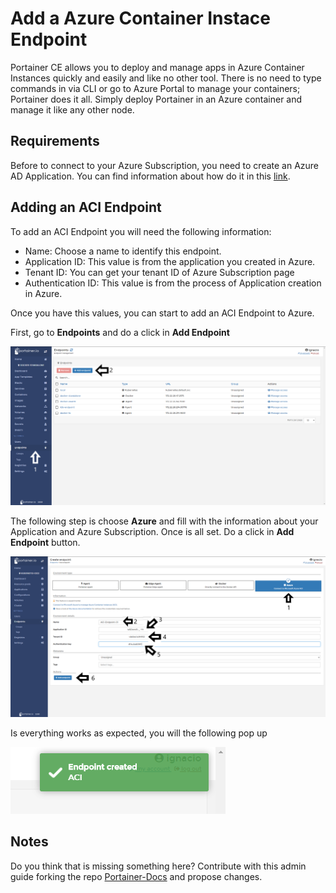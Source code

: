 # Add a Azure Container Instace Endpoint

Portainer CE allows you to deploy and manage apps in Azure Container Instances quickly and easily and like no other tool. There is no need to type commands in via CLI or go to Azure Portal to manage your containers; Portainer does it all. Simply deploy Portainer in an Azure container and manage it like any other node.

## Requirements

Before to connect to your Azure Subscription, you need to create an Azure AD Application. You can find information about how do it in this [link](https://docs.microsoft.com/en-us/azure/active-directory/develop/howto-create-service-principal-portal).

## Adding an ACI Endpoint

To add an ACI Endpoint you will need the following information:

* Name: Choose a name to identify this endpoint.
* Application ID: This value is from the application you created in Azure.
* Tenant ID: You can get your tenant ID of Azure Subscription page
* Authentication ID: This value is from the process of Application creation in Azure.

Once you have this values, you can start to add an ACI Endpoint to Azure. 

First, go to <b>Endpoints</b> and do a click in <b>Add Endpoint</b>

![aci](assets/aci_1.png)

The following step is choose <b>Azure</b> and fill with the information about your Application and Azure Subscription. Once is all set. Do a click in <b>Add Endpoint</b> button.

![aci](assets/aci_2.png)

Is everything works as expected, you will the following pop up

![aci](assets/aci_3.png)

## Notes

Do you think that is missing something here? Contribute with this admin guide forking the repo [Portainer-Docs](https://github.com/portainer/portainer-docs) and propose changes.
